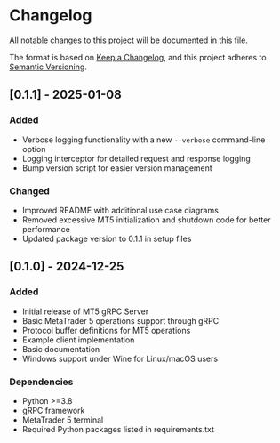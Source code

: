 # Changelog

All notable changes to this project will be documented in this file.

The format is based on [Keep a Changelog](https://keepachangelog.com/en/1.0.0/),
and this project adheres to [Semantic Versioning](https://semver.org/spec/v2.0.0.html).

## [0.1.1] - 2025-01-08

### Added
- Verbose logging functionality with a new `--verbose` command-line option
- Logging interceptor for detailed request and response logging
- Bump version script for easier version management

### Changed
- Improved README with additional use case diagrams
- Removed excessive MT5 initialization and shutdown code for better performance
- Updated package version to 0.1.1 in setup files

## [0.1.0] - 2024-12-25

### Added
- Initial release of MT5 gRPC Server
- Basic MetaTrader 5 operations support through gRPC
- Protocol buffer definitions for MT5 operations
- Example client implementation
- Basic documentation
- Windows support under Wine for Linux/macOS users

### Dependencies
- Python >=3.8
- gRPC framework
- MetaTrader 5 terminal
- Required Python packages listed in requirements.txt 